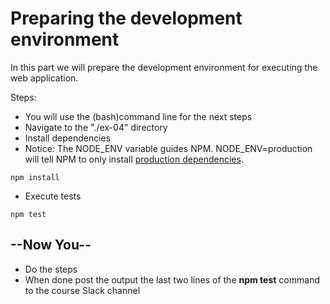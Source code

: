 # Preparing the development environment

In this part we will prepare the development environment for executing the web application.

Steps:

* You will use the (bash)command line for the next steps
* Navigate to the "./ex-04" directory
* Install dependencies </br>
* Notice: The NODE_ENV variable guides NPM. NODE_ENV=production will tell NPM to only install [production dependencies](https://docs.npmjs.com/cli/v8/commands/npm-install).

```shell
npm install
```

* Execute tests

```shell
npm test
```

## --Now You--

* Do the steps
* When done post the output the last two lines of the **npm test** command to the course Slack channel

